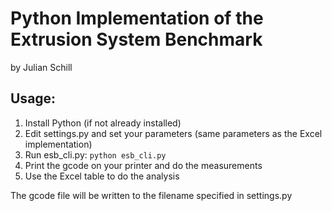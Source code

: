 # Python Implementation of the Extrusion System Benchmark
by Julian Schill

## Usage:
1. Install Python (if not already installed)
2. Edit settings.py and set your parameters (same parameters as the Excel implementation)
3. Run esb_cli.py: `python esb_cli.py`
4. Print the gcode on your printer and do the measurements
5. Use the Excel table to do the analysis

The gcode file will be written to the filename specified in settings.py